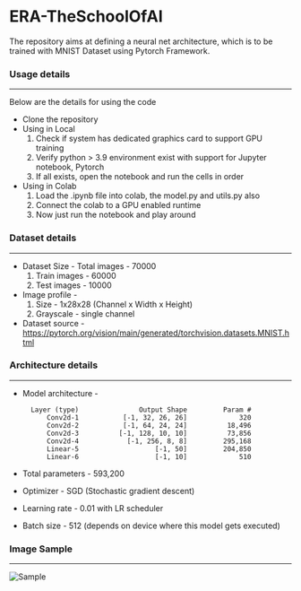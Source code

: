 # ERA-TheSchoolOfAI
 
The repository aims at defining a neural net architecture, which is to be trained with MNIST Dataset using Pytorch Framework. 


### **Usage details**
<hr/>
Below are the details for using the code<br />

- Clone the repository
- Using in Local
    1. Check if system has dedicated graphics card to support GPU training
    2. Verify python > 3.9 environment exist with support for Jupyter notebook, Pytorch
    3. If all exists, open the notebook and run the cells in order
- Using in Colab
    1. Load the .ipynb file into colab, the model.py and utils.py also
    2. Connect the colab to a GPU enabled runtime
    3. Now just run the notebook and play around             


### **Dataset details**
<hr/>

- Dataset Size - Total images - 70000
    1. Train images - 60000
    2. Test images - 10000
- Image profile -
    1. Size - 1x28x28 (Channel x Width x Height)
    2. Grayscale - single channel
- Dataset source - https://pytorch.org/vision/main/generated/torchvision.datasets.MNIST.html


### **Architecture details**
<hr/>

- Model architecture - 

        Layer (type)               Output Shape         Param #
            Conv2d-1           [-1, 32, 26, 26]             320
            Conv2d-2           [-1, 64, 24, 24]          18,496
            Conv2d-3          [-1, 128, 10, 10]          73,856
            Conv2d-4            [-1, 256, 8, 8]         295,168
            Linear-5                   [-1, 50]         204,850
            Linear-6                   [-1, 10]             510

- Total parameters - 593,200
- Optimizer - SGD (Stochastic gradient descent)
- Learning rate - 0.01 with LR scheduler
- Batch size - 512 (depends on device where this model gets executed)


### **Image Sample**
<hr/>

![Sample](https://encrypted-tbn0.gstatic.com/images?q=tbn:ANd9GcQtvaqtuhUyg9hU2XBm7yhM9LgRYB8xR3Ebzza12nPO43jvIbzncsjhlUBf3LT5EP-PQZo&usqp=CAU)